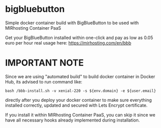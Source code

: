 # bigbluebutton
Simple docker container build with BigBlueButton to be used with MIRhosting Container PaaS

Get your BigBlueButton installed within one-click and pay as low as 0.05 euro per hour real usage here: https://mirhosting.com/en/bbb

# IMPORTANT NOTE
Since we are using "automated build" to build docker container in Docker Hub, its advised to run command like:

```bash /bbb-install.sh -v xenial-220 -s ${env.domain} -e ${user.email}```

directly after you deploy your docker container to make sure everything installed correctly, updated and secured with Lets Encrypt certificate.

If you install it within MIRhosting Container PaaS, you can skip it since we have all necessary hooks already implemented during installation.

